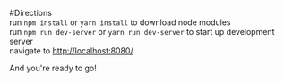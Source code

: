 #Directions  
run `npm install` or `yarn install` to download node modules  
run `npm run dev-server` or `yarn run dev-server` to start up development server  
navigate to [http://localhost:8080/](http://localhost:8080/)  
  
And you're ready to go!  